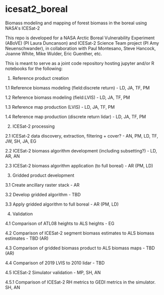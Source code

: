 # icesat2_boreal
Biomass modeling and mapping of forest biomass in the boreal using NASA's ICESat-2

This repo is developed for a NASA Arctic Boreal Vulnerability Experiment (ABoVE) (PI Laura Duncanson) and ICESat-2 Science Team project (PI Amy Neuenschwander), in collaboration with Paul Montesano, Steve Hancock, Joanne White, Mike Wulder, Eric Guenther, etc.

This is meant to serve as a joint code repository hosting jupyter and/or R notebooks for the following:

1) Reference product creation

1.1 Reference biomass modeling (field:discrete return) - LD, JA, TF, PM

1.2 Reference biomass modeling (field:LVIS) - LD, JA, TF, PM

1.3 Reference map production (LVIS) - LD, JA, TF, PM

1.4 Reference map production (discrete return lidar) - LD, JA, TF, PM

2) ICESat-2 processing

2.1 ICESat-2 data discovery, extraction, filtering + cover? - AN, PM, LD, TF, JW, SH, JA, EG

2.2 ICESat-2 biomass algorithm development (including subsetting?) - LD, AR, AN

2.3 ICESat-2 biomass algorithm application (to full boreal) - AR (PM, LD)

3) Gridded product development

3.1 Create ancillary raster stack - AR

3.2 Develop gridded algorithm - TBD

3.3 Apply gridded algorithm to full boreal - AR (PM, LD)


4) Validation

4.1 Comparison of ATL08 heights to ALS heights - EG

4.2 Comparison of ICESat-2 segment biomass estimates to ALS biomass estimates - TBD (AR)

4.3 Comparison of gridded biomass product to ALS biomass maps - TBD (AR)

4.4 Comparison of 2019 LVIS to 2010 lidar - TBD

4.5 ICESat-2 Simulator validation - MP, SH, AN

4.5.1 Comparison of ICESat-2 RH metrics to GEDI metrics in the simulator. SH, AN


